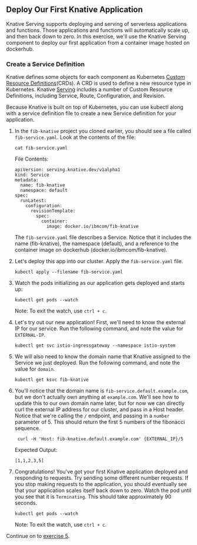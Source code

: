 ## Deploy Our First Knative Application
Knative Serving supports deploying and serving of serverless applications and functions. Those applications and functions will automatically scale up, and then back down to zero. In this exercise, we'll use the Knative Serving component to deploy our first application from a container image hosted on dockerhub.

### Create a Service Definition
Knative defines some objects for each component as Kubernetes [Custom Resource Definitions](https://kubernetes.io/docs/concepts/extend-kubernetes/api-extension/custom-resources)(CRDs). A CRD is used to define a new resource type in Kubernetes. Knative [Serving](https://github.com/knative/docs/tree/master/serving#serving-resources) includes a number of Custom Resource Definitions, including Service, Route, Configuration, and Revision.

Because Knative is built on top of Kubernetes, you can use kubectl along with a service definition file to create a new Service definition for your application.

1. In the `fib-knative` project you cloned earlier, you should see a file called `fib-service.yaml`. Look at the contents of the file:

    ```
    cat fib-service.yaml
    ```

    File Contents:
    ```
    apiVersion: serving.knative.dev/v1alpha1
    kind: Service
    metadata:
      name: fib-knative
      namespace: default
    spec:
      runLatest:
        configuration:
          revisionTemplate:
            spec:
              container:
                image: docker.io/ibmcom/fib-knative
    ```

    The `fib-service.yaml` file describes a Service. Notice that it includes the name (fib-knative), the namespace (default), and a reference to the container image on dockerhub (docker.io/ibmcom/fib-knative).

2. Let's deploy this app into our cluster. Apply the `fib-service.yaml` file.

    ```
    kubectl apply --filename fib-service.yaml
    ```

3. Watch the pods initializing as our application gets deployed and starts up:

    ```
    kubectl get pods --watch
    ```

    Note: To exit the watch, use `ctrl + c`.

4. Let's try out our new application! First, we'll need to know the external IP for our service. Run the following command, and note the value for `EXTERNAL-IP`.

    ```
    kubectl get svc istio-ingressgateway --namespace istio-system
    ```

5. We will also need to know the domain name that Knative assigned to the Service we just deployed. Run the following command, and note the value for `domain`.

    ```
    kubectl get ksvc fib-knative
    ```

6. You'll notice that the domain name is `fib-service.default.example.com`, but we don't actually own anything at `example.com`. We'll see how to update this to our own domain name later, but for now we can directly curl the external IP address for our cluster, and pass in a Host header. Notice that we're calling the `/` endpoint, and passing in a `number` parameter of 5. This should return the first 5 numbers of the fibonacci sequence.

    ```
     curl -H 'Host: fib-knative.default.example.com' {EXTERNAL_IP}/5
    ```

    Expected Output:
    ```
    [1,1,2,3,5]
    ```

7. Congratulations! You've got your first Knative application deployed and responding to requests. Try sending some different number requests. If you stop making requests to the application, you should eventually see that your application scales itself back down to zero. Watch the pod until you see that it is `Terminating`. This should take approximately 90 seconds.

    ```
    kubectl get pods --watch
    ```

    Note: To exit the watch, use `ctrl + c`.

Continue on to [exercise 5](../exercise-5/README.md).
